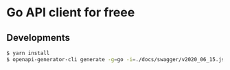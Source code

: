 # Go API client for freee

## Developments

```bash
$ yarn install
$ openapi-generator-cli generate -g=go -i=./docs/swagger/v2020_06_15.json --package-name=freee -o ./
```
